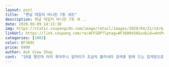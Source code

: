 ```yaml
---
layout: post 
title:  "핸날 데일리 바니핀 7종 세트" 
description: 핸날 데일리 바니핀 7종 세 ..
date: 2020-08-09 14:15:38 
img: https://static.coupangcdn.com/image/retail/images/2020/04/21/14/6/71dbdf79-0bfe-40a1-a95c-4603ea2fa6da.jpg 
linkUrl: https://link.coupang.com/re/AFFSDP?lptag=AF3600438&subid=ahnPublicAsk&pageKey=1491121869&itemId=2559777169&vendorItemId=70552271409&traceid=V0-113-e1a205a5102a7af0 
categories: [1003] 
color: BF360C 
price: 6900 
author: Ask View Shop 
cont:  "10갤 딸인데 머리 묶어주니 앞머리가 조금씩 흘러내려 검색중 맘에 드는 집게핀으로 초이스 했어용.<br/><br/>꼽는 방향이 왼손으로 꼽아야만 리본이 제대로 됩니다.<br/><br/>너무 귀여워요 머리숱 없는 아가들한테 딱이에요!!<br/>다만 아쉬운점은 왼손잡이가 만드신건지,,<br/>머리카락도 잘 집어져서 자고일어나도 핀이 머리에 잘 있드라고요?<br/>불편하게 만드셨네요ㅜㅜ<br/>애기한테 꼽으면 리본모양도 짱짱하니 넘 이뻐요.<br/><br/>핀 덕분에 할머니 할아버지 한테 귀염 듬뿍 받고있어요ㅎ<br/>" 
---
```

